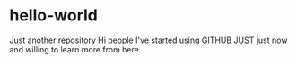 # hello-world
Just another repository
Hi people
I've started using GITHUB JUST just now and willing to learn more from here.
